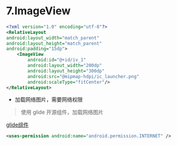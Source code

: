 # 7.ImageView

```xml
<?xml version="1.0" encoding="utf-8"?>
<RelativeLayout
android:layout_width="match_parent"
android:layout_height="match_parent"
android:padding="15dp">
    <ImageView
        android:id="@+id/iv_1"
        android:layout_width="200dp"
        android:layout_height="300dp"
        android:src="@mipmap-hdpi/ic_launcher.png"
        android:scaleType="fitCenter"/>
</RelativeLayout>
```

- 加载网络图片，需要网络权限

> 使用 glide 开源组件，加载网络图片

[glide组件](https://github.com/bumptech/glide)

```xml
<uses-permission android:name="android.permission.INTERNET" />
```